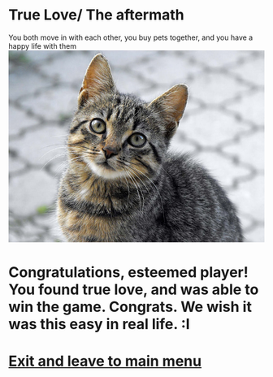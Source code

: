 # True Love/ The aftermath

You both move in with each other, you buy pets together, and you have a happy life with them
![Tabbycat](images/Tabbycat.png)

# **Congratulations, esteemed player! You found true love,  and was able to win the game. Congrats. We wish it was this easy in real life.  :I**

# [Exit and leave to main menu](game-ends.md)
